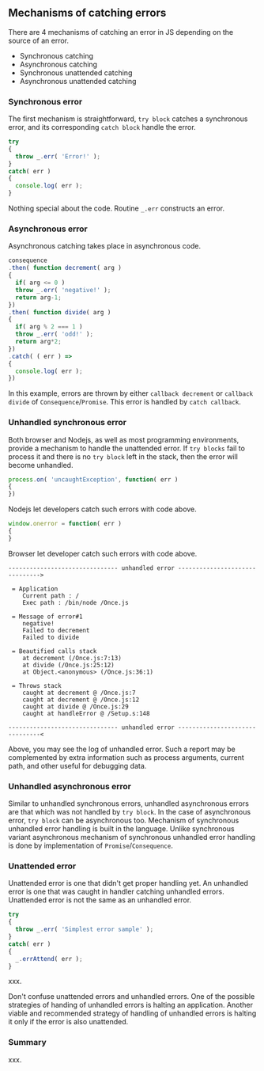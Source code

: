 ## Mechanisms of catching errors

There are 4 mechanisms of catching an error in JS depending on the source of an error.

- Synchronous catching
- Asynchronous catching
- Synchronous unattended catching
- Asynchronous unattended catching

### Synchronous error

The first mechanism is straightforward, `try block` catches a synchronous error, and its corresponding `catch block` handle the error.

``` js
try
{
  throw _.err( 'Error!' );
}
catch( err )
{
  console.log( err );
}
```

Nothing special about the code. Routine `_.err` constructs an error.

### Asynchronous error

Asynchronous catching takes place in asynchronous code.

``` js
consequence
.then( function decrement( arg )
{
  if( arg <= 0 )
  throw _.err( 'negative!' );
  return arg-1;
})
.then( function divide( arg )
{
  if( arg % 2 === 1 )
  throw _.err( 'odd!' );
  return arg*2;
})
.catch( ( err ) =>
{
  console.log( err );
})
```

In this example, errors are thrown by either `callback decrement` or `callback divide` of `Consequence`/`Promise`. This error is handled by `catch callback`.

### Unhandled synchronous error

Both browser and Nodejs, as well as most programming environments, provide a mechanism to handle the unattended error. If `try blocks` fail to process it and there is no `try block` left in the stack, then the error will become unhandled.

``` js
process.on( 'uncaughtException', function( err )
{
})
```

Nodejs let developers catch such errors with code above.

``` js
window.onerror = function( err )
{
}
```

Browser let developer catch such errors with code above.

```
------------------------------- unhandled error ------------------------------->

 = Application
    Current path : /
    Exec path : /bin/node /Once.js

 = Message of error#1
    negative!
    Failed to decrement
    Failed to divide

 = Beautified calls stack
    at decrement (/Once.js:7:13)
    at divide (/Once.js:25:12)
    at Object.<anonymous> (/Once.js:36:1)

 = Throws stack
    caught at decrement @ /Once.js:7
    caught at decrement @ /Once.js:12
    caught at divide @ /Once.js:29
    caught at handleError @ /Setup.s:148

------------------------------- unhandled error -------------------------------<
```

Above, you may see the log of unhandled error. Such a report may be complemented by extra information such as process arguments, current path, and other useful for debugging data.

### Unhandled asynchronous error

Similar to unhandled synchronous errors, unhandled asynchronous errors are that which was not handled by `try block`. In the case of asynchronous error, `try block` can be asynchronous too. Mechanism of synchronous unhandled error handling is built in the language. Unlike synchronous variant asynchronous mechanism of synchronous unhandled error handling is done by implementation of `Promise`/`Consequence`.

### Unattended error

Unattended error is one that didn't get proper handling yet. An unhandled error is one that was caught in handler catching unhandled errors. Unattended error is not the same as an unhandled error.

``` js
try
{
  throw _.err( 'Simplest error sample' );
}
catch( err )
{
  _.errAttend( err );
}
```

xxx.

Don't confuse unattended errors and unhandled errors. One of the possible strategies of handing of unhandled errors is halting an application. Another viable and recommended strategy of handling of unhandled errors is halting it only if the error is also unattended.

### Summary

xxx.
